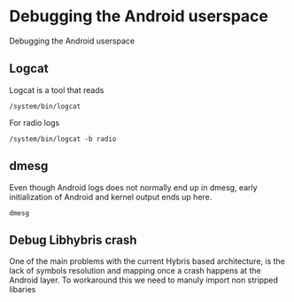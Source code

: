 # Debugging the Android userspace

Debugging the Android userspace

## Logcat

Logcat is a tool that reads

```
/system/bin/logcat
```

For radio logs
```
/system/bin/logcat -b radio
```

## dmesg

Even though Android logs does not normally end up in dmesg, early initialization of Android and kernel output ends up here.

```
dmesg
```

## Debug Libhybris crash

One of the main problems with the current Hybris based architecture, is the lack of symbols resolution and mapping once a crash happens at the Android layer. To workaround this we need to manuly import non stripped libaries
